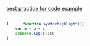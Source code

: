 <style>
	pre {
		counter-reset: sourcecode;
		-moz-tab-size:4;
		-o-tab-size:4;
		tab-size:4;
		font-size:12px;
	}
	pre code:before {
		content: counter(sourcecode);
		counter-increment: sourcecode;
		padding-right:10px;
		display:inline-block;
		height:10px;
		width:35px;
	}

	pre code span.esns {
		color:red;
	}

</style>
[best practice for code example](https://www.sitepoint.com/best-practice-for-code-examples/)
	
<pre id="scriptFile"></pre>

```javascript
function syntaxhighlight(){
	var a = b + c;
	console.log(c);ss
}
```

<script
  src="https://code.jquery.com/jquery-3.3.1.min.js"
  integrity="sha256-FgpCb/KJQlLNfOu91ta32o/NMZxltwRo8QtmkMRdAu8="
  crossorigin="anonymous"></script>
<script>
//$( "#content" ).load( "/load.html #list" );
$( "#scriptFile" ).load("./sizzle/sizzle.js", function() {
  var _pre = $("#scriptFile");
  var styled_pre = "<code class='line'>"+(_pre.text().split("\n").filter(Boolean).join("</code>\n<code class='line'>"))+"</code>";
  styled_pre = styled_pre.replace(/(\/\/esns[^\n]+\n)/ig, "<span class='esns'>$1</span>");
  _pre.html(styled_pre);
});
</script>